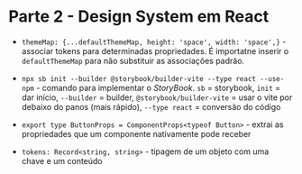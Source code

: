 # Parte 2 - Design System em React

- `themeMap: {...defaultThemeMap, height: 'space', width: 'space',}` - associar tokens para determinadas propriedades. É importatne inserir o `defaultThemeMap` para não substituir as associações padrão.

- `npx sb init --builder @storybook/builder-vite --type react --use-npm` - comando para implementar o _StoryBook_. `sb` = storybook, `init` = dar início, `--builder` = builder, `@storybook/builder-vite` = usar o vite por debaixo do panos (mais rápido), `--type react` = conversão do código
  
- `export type ButtonProps = ComponentProps<typeof Button>` - extrai as propriedades que um componente nativamente pode receber
- `tokens: Record<string, string>` - tipagem de um objeto com uma chave e um conteúdo
